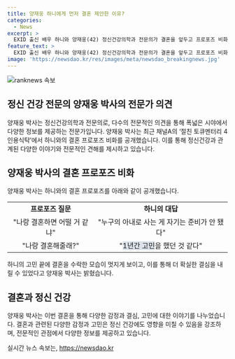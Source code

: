 ```yaml
---
title: 양재웅 하니에게 먼저 결혼 제안한 이유?
categories:
  - News
excerpt: >
  EXID 출신 배우 하니와 양재웅(42) 정신건강의학과 전문의가 결혼을 앞두고 프로포즈 비화를 공개했습니다. 양재웅은 절친 토큐멘터리 4인용식탁에서 하니에게 받은 프로포즈를 언급했는데, 하니는 1년간 고민한 끝에 결혼에 동의했다고 밝혔습니다. 결혼은 2022년 6월에 교제를 시작한 뒤, 오는 9월에 이루어질 예정으로, 이들의 이야기가 눈길을 끌고 있습니다.
feature_text: >
  EXID 출신 배우 하니와 양재웅(42) 정신건강의학과 전문의가 결혼을 앞두고 프로포즈 비화를 공개했습니다. 양재웅은 절친 토큐멘터리 4인용식탁에서 하니에게 받은 프로포즈를 언급했는데, 하니는 1년간 고민한 끝에 결혼에 동의했다고 밝혔습니다. 결혼은 2022년 6월에 교제를 시작한 뒤, 오는 9월에 이루어질 예정으로, 이들의 이야기가 눈길을 끌고 있습니다.
image: 'https://newsdao.kr/res/images/meta/newsdao_breakingnews.jpg'
---
```


<p><img src="https://newsdao.kr/res/images/meta/newsdao_breakingnews.jpg" alt="ranknews 속보" /></p>

<h2 data-ke-size="size26">정신 건강 전문의 양재웅 박사의 전문가 의견</h2>

<p data-ke-size="size16">양재웅 박사는 정신건강의학과 전문의로, 다수의 전문적인 의견을 통해 폭넓은 시야에서 다양한 정보를 제공하는 전문가입니다. 양재웅 박사는 최근 채널A의 ‘절친 토큐멘터리 4인용식탁’에서 하니와의 결혼 프로포즈 비화를 공개했습니다. 이를 통해 정신건강과 관계된 다양한 이야기와 전문적인 견해를 제시하고 있습니다.</p>

<h2 data-ke-size="size26">양재웅 박사의 결혼 프로포즈 비화</h2>

<p data-ke-size="size16">양재웅 박사는 하니와의 결혼 프로포즈를 아래와 같이 공개했습니다.</p>

<table>
  <tr>
    <td style="text-align: center; height: 17px;"><b>프로포즈 질문</b></td>
    <td style="text-align: center; height: 17px;"><b>하니의 대답</b></td>
  </tr>
  <tr>
    <td style="text-align: center; height: 17px;">"나랑 결혼하면 어떨 거 같냐"</td>
    <td style="text-align: center; height: 17px;">"누구의 아내로 사는 게 자기는 준비가 안 됐다"</td>
  </tr>
  <tr>
    <td style="text-align: center; height: 17px;">"나랑 결혼해줄래?"</td>
    <td style="text-align: center; height: 17px;">"<span style="background-color: #21538527;">1년간 고민</span>을 했던 것 같다"</td>
  </tr>
</table>

<p data-ke-size="size16">하니의 고민 끝에 결혼을 수락한 모습이 멋지게 보이고, 이를 통해 더 확실한 결심을 내릴 수 있었다고 양재웅 박사는 밝혔습니다.</p>

<h2 data-ke-size="size26">결혼과 정신 건강</h2>

<p data-ke-size="size16">양재웅 박사는 이번 결혼을 통해 다양한 감정과 결심, 고민에 대한 이야기를 나누었습니다. 결혼과 관련된 다양한 감정과 고민은 정신 건강에도 영향을 미칠 수 있음을 강조하며, 전문적인 관점에서 다양한 정보를 제공하고 있습니다.</p>
실시간 뉴스 속보는, <a href="https://newsdao.kr" rel="dofollow">https://newsdao.kr</a>



